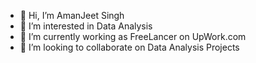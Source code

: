 - 👋 Hi, I’m AmanJeet Singh
- 👀 I’m interested in Data Analysis
- 🌱 I’m currently working as FreeLancer on UpWork.com
- 💞️ I’m looking to collaborate on Data Analysis Projects


<!---
amanjeet6644/amanjeet6644 is a ✨ special ✨ repository because its `README.md` (this file) appears on your GitHub profile.
You can click the Preview link to take a look at your changes.
--->
